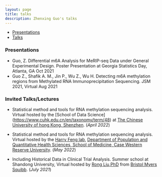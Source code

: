 ```yaml
---
layout: page
title: talks
description: Zhenxing Guo's talks
---
```

<div class="navbar">
    <div class="navbar-inner">
        <ul class="nav">
            <li><a href="#presentation">Presentations</a></li>
            <li><a href="#talks">Talks</a></li>
                      <!-- <li><a href="#techreports">tech reports</a></li> -->
                      <!-- <li><a href="#thesis">dissertation</a></li> -->
        </ul>
    </div>
</div>

### <a name="Presentations"></a> Presentations
* Guo, Z. Differential m6A Analysis for MeRIP-seq Data under General Experimental Design. Poster Presentation at Georgia Statistics Day, Atlanta, GA Oct 2021 
* Guo Z., Shafik A. M., Jin P., Wu Z., Wu H. Detecting m6A methylation regions from Methylated RNA Immunoprecipitation Sequencing. JSM 2021, Virtual  Aug 2021

### <a name="Talks"></a> Invited Talks/Lectures
* Statistical method and tools for RNA methylation sequencing analysis. Virtual hosted by the [School of Data Science] (https://www.cuhk.edu.cn/en/taxonomy/term/48) at [The Chinese University of hong Kong, Shenzhen](https://www.cuhk.edu.cn/en). (_April 2022_) 

* Statistical method and tools for RNA methylation sequencing analysis. Virtual hosted by the [Harry Feng lab](https://hfenglab.org/),
[Department of Population and Quantitative Health Sciences, School of
Medicine, Case Western Reserve University](https://case.edu/medicine/pqhs/). (_May 2022_)

* Including Historical Data in Clinical Trial Analysis. Summer school at Shandong University, Virtual hosted by [Rong Liu,PhD](https://www.linkedin.com/in/rong-liu-2a19305/) from [Bristol Myers Squibb](https://www.bms.com/). (_July 2021_)


